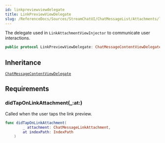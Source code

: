 ```yaml
---
id: linkpreviewviewdelegate 
title: LinkPreviewViewDelegate
slug: /ReferenceDocs/Sources/StreamChatUI/ChatMessageList/Attachments/linkpreviewviewdelegate
---
```


The delegate used in `LinkAttachmentViewInjector` to communicate user interactions.

``` swift
public protocol LinkPreviewViewDelegate: ChatMessageContentViewDelegate 
```

## Inheritance

[`ChatMessageContentViewDelegate`](../ChatMessage/ChatMessageContentViewDelegate)

## Requirements

### didTapOnLinkAttachment(\_:​at:​)

Called when the user taps the link preview.

``` swift
func didTapOnLinkAttachment(
        _ attachment: ChatMessageLinkAttachment,
        at indexPath: IndexPath
    )
```
